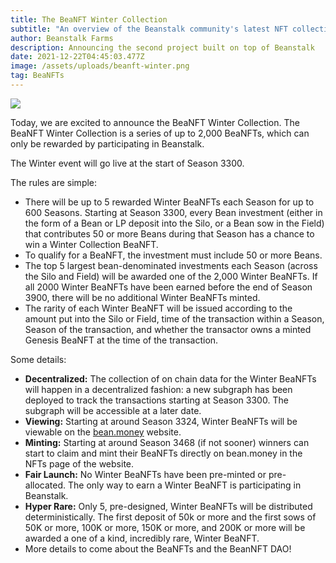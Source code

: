 ```yaml
---
title: The BeaNFT Winter Collection
subtitle: "An overview of the Beanstalk community's latest NFT collection."
author: Beanstalk Farms
description: Announcing the second project built on top of Beanstalk
date: 2021-12-22T04:45:03.477Z
image: /assets/uploads/beanft-winter.png
tag: BeaNFTs
---
```


![](https://cdn-images-1.medium.com/max/800/1*1gvk_rLq-U8AhSNAxpAnJQ.png)

Today, we are excited to announce the BeaNFT Winter Collection. The BeaNFT Winter Collection is a series of up to 2,000 BeaNFTs, which can only be rewarded by participating in Beanstalk.

The Winter event will go live at the start of Season 3300.

The rules are simple:

*   There will be up to 5 rewarded Winter BeaNFTs each Season for up to 600 Seasons. Starting at Season 3300, every Bean investment (either in the form of a Bean or LP deposit into the Silo, or a Bean sow in the Field) that contributes 50 or more Beans during that Season has a chance to win a Winter Collection BeaNFT.
*   To qualify for a BeaNFT, the investment must include 50 or more Beans.
*   The top 5 largest bean-denominated investments each Season (across the Silo and Field) will be awarded one of the 2,000 Winter BeaNFTs. If all 2000 Winter BeaNFTs have been earned before the end of Season 3900, there will be no additional Winter BeaNFTs minted.
*   The rarity of each Winter BeaNFT will be issued according to the amount put into the Silo or Field, time of the transaction within a Season, Season of the transaction, and whether the transactor owns a minted Genesis BeaNFT at the time of the transaction.

Some details:

*   **Decentralized:** The collection of on chain data for the Winter BeaNFTs will happen in a decentralized fashion: a new subgraph has been deployed to track the transactions starting at Season 3300. The subgraph will be accessible at a later date.
*   **Viewing:** Starting at around Season 3324, Winter BeaNFTs will be viewable on the [bean.money](http://bean.money) website.
*   **Minting:** Starting at around Season 3468 (if not sooner) winners can start to claim and mint their BeaNFTs directly on bean.money in the NFTs page of the website.
*   **Fair Launch:** No Winter BeaNFTs have been pre-minted or pre-allocated. The only way to earn a Winter BeaNFT is participating in Beanstalk.
*   **Hyper Rare:** Only 5, pre-designed, Winter BeaNFTs will be distributed deterministically. The first deposit of 50k or more and the first sows of 50K or more, 100K or more, 150K or more, and 200K or more will be awarded a one of a kind, incredibly rare, Winter BeaNFT.
*   More details to come about the BeaNFTs and the BeanNFT DAO!